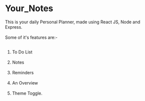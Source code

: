 
# Your_Notes

This is your daily Personal Planner, made using React JS, Node and Express. 
<br></br>
Some of it's features are:-
<br></br>
1) To Do List
<br></br>
2) Notes
<br></br>
3) Reminders
<br></br>
4) An Overview
<br></br>
5) Theme Toggle.

